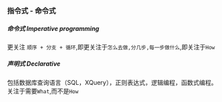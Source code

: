 ### 指令式 - 命令式
##### 命令式  Imperative programming
更关注 `顺序 + 分支 + 循环`,即更关注于`怎么去做,分几步,每一步做什么`,即关注于`How`  

##### 声明式  Declarative 
包括数据库查询语言（SQL，XQuery），正则表达式，逻辑编程，函数式编程。关注于需要`What`,而不是`How`
